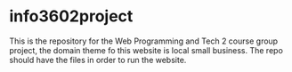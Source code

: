 # info3602project
This is the repository for the Web Programming and Tech 2 course group project, the domain theme fo this website is local small business. The repo should have the files in order to run the website.
